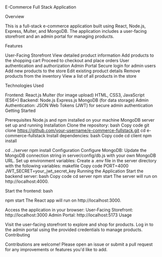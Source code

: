 E-Commerce Full Stack Application

Overview

This is a full-stack e-commerce application built using React, Node.js, Express, Multer, and MongoDB. The application includes a user-facing storefront and an admin portal for managing products.

Features

User-Facing Storefront
View detailed product information
Add products to the shopping cart
Proceed to checkout and place orders
User authentication and authorization
Admin Portal
Secure login for admin users
Add new products to the store
Edit existing product details
Remove products from the inventory
View a list of all products in the store

Technologies Used

Frontend:
React.js
Multer (for image upload)
HTML, CSS3, JavaScript (ES6+)
Backend:
Node.js
Express.js
MongoDB (for data storage)
Admin Authentication:
JSON Web Tokens (JWT) for secure admin authentication
Getting Started

Prerequisites
Node.js and npm installed on your machine
MongoDB server set up and running
Installation
Clone the repository:
bash
Copy code
git clone https://github.com/your-username/e-commerce-fullstack.git
cd e-commerce-fullstack
Install dependencies:
bash
Copy code
cd client
npm install

cd ../server
npm install
Configuration
Configure MongoDB:
Update the MongoDB connection string in server/config/db.js with your own MongoDB URL.
Set up environment variables:
Create a .env file in the server directory with the following variables:
makefile
Copy code
PORT=4000
JWT_SECRET=your_jwt_secret_key
Running the Application
Start the backend server:
bash
Copy code
cd server
npm start
The server will run on http://localhost:4000.

Start the frontend:
bash

npm start
The React app will run on http://localhost:3000.

Access the application in your browser:
User-Facing Storefront: http://localhost:3000
Admin Portal: http://localhost:5173
Usage

Visit the user-facing storefront to explore and shop for products.
Log in to the admin portal using the provided credentials to manage products.
Contributing

Contributions are welcome! Please open an issue or submit a pull request for any improvements or features you'd like to add.
